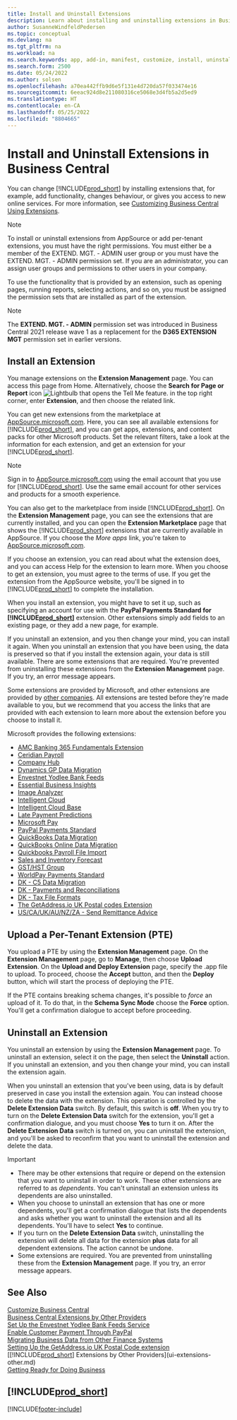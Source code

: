 ```yaml
---
title: Install and Uninstall Extensions
description: Learn about installing and uninstalling extensions in Business Central.
author: SusanneWindfeldPedersen
ms.topic: conceptual
ms.devlang: na
ms.tgt_pltfrm: na
ms.workload: na
ms.search.keywords: app, add-in, manifest, customize, install, uninstall
ms.search.form: 2500
ms.date: 05/24/2022
ms.author: solsen
ms.openlocfilehash: a70ea442ffb9d6e5f131e4d720da57f033474e16
ms.sourcegitcommit: 6eeac924d8e211080316ce5068e3d4fb5a2d5ed9
ms.translationtype: HT
ms.contentlocale: en-CA
ms.lasthandoff: 05/25/2022
ms.locfileid: "8804665"
---
```

# <a name="install-and-uninstall-extensions-in-business-central"></a>Install and Uninstall Extensions in Business Central

You can change [!INCLUDE[prod_short](includes/prod_short.md)] by installing extensions that, for example, add functionality, changes behaviour, or gives you access to new online services. For more information, see [Customizing Business Central Using Extensions](ui-extensions.md).

> [!NOTE]
> To install or uninstall extensions from AppSource or add per-tenant extensions, you must have the right permissions. You must either be a member of the EXTEND. MGT. - ADMIN user group or you must have the EXTEND. MGT. - ADMIN permission set. If you are an administrator, you can assign user groups and permissions to other users in your company.
>
> To use the functionality that is provided by an extension, such as opening pages, running reports, selecting actions, and so on, you must be assigned the permission sets that are installed as part of the extension.

> [!NOTE]  
> The **EXTEND. MGT. - ADMIN** permission set was introduced in Business Central 2021 release wave 1 as a replacement for the **D365 EXTENSION MGT** permission set in earlier versions.

## <a name="install-an-extension"></a><a name="install"></a>Install an Extension

You manage extensions on the **Extension Management** page. You can access this page from Home. Alternatively, choose the **Search for Page or Report** icon ![Lightbulb that opens the Tell Me feature.](media/ui-search/search_small.png "Tell me what you want to do") in the top right corner, enter **Extension**, and then choose the related link.  

You can get new extensions from the marketplace at [AppSource.microsoft.com](https://go.microsoft.com/fwlink/?linkid=2081646). Here, you can see all available extensions for [!INCLUDE[prod_short](includes/prod_short.md)], and you can get apps, extensions, and content packs for other Microsoft products. Set the relevant filters, take a look at the information for each extension, and get an extension for your [!INCLUDE[prod_short](includes/prod_short.md)].  

> [!NOTE]  
> Sign in to [AppSource.microsoft.com](https://appsource.microsoft.com/) using the email account that you use for [!INCLUDE[prod_short](includes/prod_short.md)]. Use the same email account for other services and products for a smooth experience.  

You can also get to the marketplace from inside [!INCLUDE[prod_short](includes/prod_short.md)]. On the **Extension Management** page, you can see the extensions that are currently installed, and you can open the **Extension Marketplace** page that shows the [!INCLUDE[prod_short](includes/prod_short.md)] extensions that are currently available in AppSource. If you choose the *More apps* link, you're taken to [AppSource.microsoft.com](https://go.microsoft.com/fwlink/?linkid=2081646).  

If you choose an extension, you can read about what the extension does, and you can access Help for the extension to learn more. When you choose to get an extension, you must agree to the terms of use. If you get the extension from the AppSource website, you'll be signed in to [!INCLUDE[prod_short](includes/prod_short.md)] to complete the installation.  

When you install an extension, you might have to set it up, such as specifying an account for use with the **PayPal Payments Standard for [!INCLUDE[prod_short](includes/prod_short.md)]** extension.
Other extensions simply add fields to an existing page, or they add a new page, for example.

If you uninstall an extension, and you then change your mind, you can install it again. When you uninstall an extension that you have been using, the data is preserved so that if you install the extension again, your data is still available. There are some extensions that are required. You're prevented from uninstalling these extensions from the **Extension Management** page. If you try, an error message appears.

Some extensions are provided by Microsoft, and other extensions are provided by [other companies](ui-extensions-other.md). All extensions are tested before they're made available to you, but we recommend that you access the links that are provided with each extension to learn more about the extension before you choose to install it.

Microsoft provides the following extensions:

* [AMC Banking 365 Fundamentals Extension](ui-extensions-amc-banking.md)
* [Ceridian Payroll](ui-extensions-ceridian-payroll.md)
* [Company Hub](ui-extensions-company-hub.md)  
* [Dynamics GP Data Migration](ui-extensions-dynamicsgp-data-migration.md)
* [Envestnet Yodlee Bank Feeds](ui-extensions-yodlee-bank-feeds.md)
* [Essential Business Insights](ui-extensions-essential-business-insights.md)
* [Image Analyzer](ui-extensions-image-analyzer.md)
* [Intelligent Cloud](ui-extensions-data-replication.md)
* [Intelligent Cloud Base](ui-extensions-intelligent-cloud.md)  
* [Late Payment Predictions](ui-extensions-late-payment-prediction.md)
* [Microsoft Pay](ui-extensions-microsoft-pay-payments.md)
* [PayPal Payments Standard](ui-extensions-paypal-payments-standard.md)
* [QuickBooks Data Migration](ui-extensions-quickbooks-data-migration.md)
* [QuickBooks Online Data Migration](ui-extensions-quickbooks-online-data-migration.md)
* [Quickbooks Payroll File Import](ui-extensions-quickbooks-payroll.md)
* [Sales and Inventory Forecast](ui-extensions-sales-forecast.md)
* [GST/HST Group](ui-extensions-vat-group.md)
* [WorldPay Payments Standard](ui-extensions-worldpay-payments-standard.md)
* [DK - C5 Data Migration](ui-extensions-c5-data-migration.md)
* [DK - Payments and Reconciliations](ui-extensions-payments-reconciliation-formats-dk.md)
* [DK - Tax File Formats](ui-extensions-tax-file-formats-dk.md)
* [The GetAddress.io UK Postal codes Extension](LocalFunctionality/UnitedKingdom/ui-extensions-getaddressio.md)  
* [US/CA/UK/AU/NZ/ZA - Send Remittance Advice](ui-extensions-send-remittance-advice.md)

## <a name="upload-a-per-tenant-extension-pte"></a>Upload a Per-Tenant Extension (PTE)

You upload a PTE by using the **Extension Management** page. On the **Extension Management** page, go to **Manage**, then choose **Upload Extension**. On the **Upload and Deploy Extension** page, specify the .app file to upload. To proceed, choose the **Accept** button, and then the **Deploy** button, which will start the process of deploying the PTE.

If the PTE contains breaking schema changes, it's possible to *force* an upload of it. To do that, in the **Schema Sync Mode** choose the **Force** option. You'll get a confirmation dialogue to accept before proceeding.  

## <a name="uninstall-an-extension"></a>Uninstall an Extension

You uninstall an extension by using the **Extension Management** page. To uninstall an extension, select it on the page, then select the **Uninstall** action. If you uninstall an extension, and you then change your mind, you can install the extension again.

When you uninstall an extension that you've been using, data is by default preserved in case you install the extension again. You can instead choose to delete the data with the extension. This operation is controlled by the **Delete Extension Data** switch. By default, this switch is **off**. When you try to turn on the **Delete Extension Data** switch for the extension, you'll get a confirmation dialogue, and you must choose **Yes** to turn it on. After the **Delete Extension Data** switch is turned on, you can uninstall the extension, and you'll be asked to reconfirm that you want to uninstall the extension and delete the data.

> [!IMPORTANT]  
> - There may be other extensions that require or depend on the extension that you want to uninstall in order to work. These other extensions are referred to as *dependents*. You can't uninstall an extension unless its dependents are also uninstalled.
> - When you choose to uninstall an extension that has one or more dependents, you'll get a confirmation dialogue that lists the dependents and asks whether you want to uninstall the extension and all its dependents. You'll have to select **Yes** to continue.
> - If you turn on the **Delete Extension Data** switch, uninstalling the extension will delete all data for the extension **plus** data for all dependent extensions. The action cannot be undone.
> - Some extensions are required. You are prevented from uninstalling these from the **Extension Management** page. If you try, an error message appears.  

## <a name="see-also"></a>See Also

[Customize Business Central](ui-customizing-overview.md)  
[Business Central Extensions by Other Providers](ui-extensions-other.md)  
[Set Up the Envestnet Yodlee Bank Feeds Service](bank-how-setup-bank-statement-service.md)  
[Enable Customer Payment Through PayPal](sales-how-enable-payment-service-extensions.md)  
[Migrating Business Data from Other Finance Systems](across-import-data-configuration-packages.md)  
[Setting Up the GetAddress.io UK Postal Code extension](LocalFunctionality/UnitedKingdom/uk-setup-postal-code-service.md)  
[[!INCLUDE[prod_short](includes/prod_short.md)] Extensions by Other Providers](ui-extensions-other.md)  
[Getting Ready for Doing Business](ui-get-ready-business.md)  

## [!INCLUDE[prod_short](includes/free_trial_md.md)]  


[!INCLUDE[footer-include](includes/footer-banner.md)]